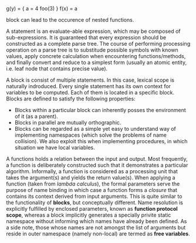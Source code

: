 g(y) = { a = 4 foo(3) }
f(x) = a

block can lead to the occurence of nested functions.

A statement is an evaluate-able expression, which may be composed of sub-expressions.
It is guaranteed that every expression should be constructed as a complete parse tree. The course of performing processing operation on a parse tree is to substitude possible symbols with known values, apply concrete calculation when encountering functions/methods, and finally convert and reduce to a simplest form (usually an atomic entity, i.e. leaf node that contains precise value).

A block is consist of multiple statements. In this case, lexical scope is naturally indroduced.
Every single statement has its own context for variables to be computed. Each of them is located in a specific block.
Blocks are defined to satisfy the following properties:
+ Blocks within a particular block can inherently posses the environment of it (as a parent).
+ Blocks in parallel are mutually orthographic.
+ Blocks can be regarded as a simple yet easy to understand way of implementing namespaces (which solve the problems of name collision). We also exploit this when implementing procedures, in which situation we have local variables.

A functions holds a relation between the input and output. Most frequently, a function is deliberately constructed such that it demonstrates a particular algorithm. Informally, a function is considered as a processing unit that takes the argument(s) and yields the return value(s). When applying a function (taken from *lambda calculus*), the formal parameters serve the purpose of name binding in which case a function forms a *closure* that contains its context derived from input arguments.
This is quite similar to the functionality of **blocks**, but conceptually different. Name resolution is explicitly fulfilled by enclosed parameters, known as **function protocol scope**, whereas a block implicitly generates a specially privite static namespace without informing which names have already been defined. As a side note, those whose names are not amongst the list of arguments but reside in outer namespace (namely non-local) are termed as **free variables**.
